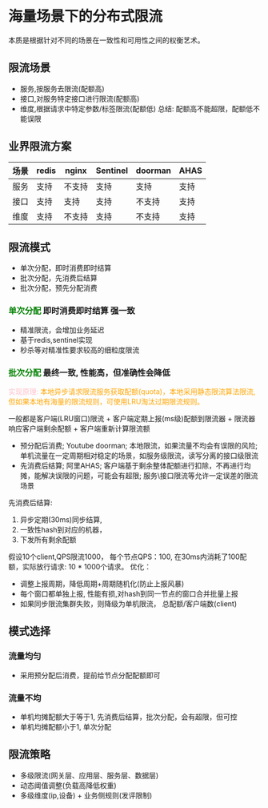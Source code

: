 # 海量场景下的分布式限流

本质是根据针对不同的场景在一致性和可用性之间的权衡艺术。

## 限流场景
- 服务,按服务去限流(配额高)
- 接口,对服务特定接口进行限流(配额高)
- 维度,根据请求中特定参数/标签限流(配额低)
总结:
配额高不能超限，配额低不能误限

## 业界限流方案

| 场景 | redis | nginx | Sentinel | doorman | AHAS |
|----|-------|-------|----------|---------|----------|
| 服务 | 支持    | 不支持   | 支持       | 支持      | 支持       |
| 接口 | 支持    | 支持    | 支持       | 不支持     | 支持       |
| 维度 | 支持    | 不支持   | 支持       | 不支持     | 支持       |


## 限流模式
- 单次分配，即时消费即时结算 
- 批次分配，先消费后结算
- 批次分配，预先分配消费
### <font color="green">单次分配</font> 即时消费即时结算 强一致
- 精准限流，会增加业务延迟
- 基于redis,sentinel实现
- 秒杀等对精准性要求较高的细粒度限流

### <font color="green">批次分配</font>  最终一致, 性能高，但准确性会降低
<font color="pink">实现原理:</font>
<font color="orange">本地异步请求限流服务获取配额(quota)，本地采用静态限流算法限流, 但如果本地有海量的限流规则，可使用LRU淘汰过期限流规则。</font>

一般都是客户端(LRU窗口)限流 + 客户端定期上报(ms级)配额到限流器 + 限流器响应客户端剩余配额 + 客户端重新计算限流额
- 预分配后消费; Youtube doorman; 本地限流，如果流量不均会有误限的风险;单机流量在一定周期相对稳定的场景，如服务级限流，读写分离的接口级限流
- 先消费后结算; 阿里AHAS; 客户端基于剩余整体配额进行扣除，不再进行均摊，能解决误限的问题，可能会有超限; 服务\接口限流等允许一定误差的限流场景

先消费后结算:
1. 异步定期(30ms)同步结算, 
2. 一致性hash到对应的机器，
3. 下发所有剩余配额

假设10个client,QPS限流1000， 每个节点QPS：100, 在30ms内消耗了100配额，实际放行请求: 10 * 1000个请求。
优化：
- 调整上报周期，降低周期+周期随机化(防止上报风暴)
- 每个窗口都单独上报, 性能有损,对hash到同一节点的窗口合并批量上报
- 如果同步限流集群失败，则降级为单机限流， 总配额/客户端数(client)


## 模式选择
### 流量均匀
- 采用预分配后消费，提前给节点分配配额即可
### 流量不均
- 单机均摊配额大于等于1, 先消费后结算，批次分配，会有超限，但可控
- 单机均摊配额小于1, 单次分配


## 限流策略
- 多级限流(网关层、应用层、服务层、数据层)
- 动态阈值调整(负载高降低权重)
- 多级维度(ip,设备) + 业务侧规则(发评限制)
